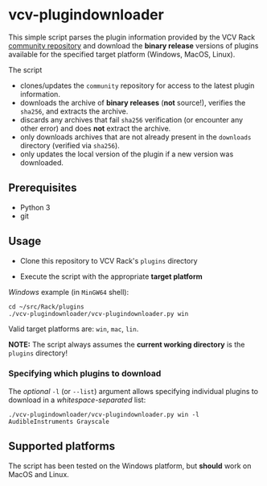 # vcv-plugindownloader

This simple script parses the plugin information provided by the VCV Rack [community repository](https://github.com/VCVRack/community)
and download the **binary release** versions of plugins available for the specified target platform (Windows, MacOS, Linux).

The script

- clones/updates the `community` repository for access to the latest plugin information.
- downloads the archive of **binary releases** (**not** source!), verifies the `sha256`, and extracts the archive.
- discards any archives that fail `sha256` verification (or encounter any other error) and does **not** extract the archive.
- only downloads archives that are not already present in the `downloads` directory (verified via `sha256`).
- only updates the local version of the plugin if a new version was downloaded.

## Prerequisites

- Python 3
- git

## Usage

- Clone this repository to VCV Rack's `plugins` directory

- Execute the script with the appropriate **target platform**

*Windows* example (in `MinGW64` shell):
```
cd ~/src/Rack/plugins
./vcv-plugindownloader/vcv-plugindownloader.py win
```

Valid target platforms are: `win`, `mac`, `lin`.

**NOTE:** The script always assumes the **current working directory** is the `plugins` directory! 

### Specifying which plugins to download

The *optional* `-l` (or `--list`) argument allows specifying individual plugins to download in a *whitespace-separated* list:

```
./vcv-plugindownloader/vcv-plugindownloader.py win -l AudibleInstruments Grayscale
```

## Supported platforms

The script has been tested on the Windows platform, but **should** work on MacOS and Linux.
